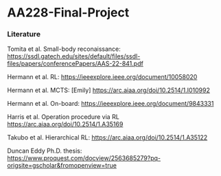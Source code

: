 # AA228-Final-Project

### Literature 
Tomita et al. Small-body reconaissance:
https://ssdl.gatech.edu/sites/default/files/ssdl-files/papers/conferencePapers/AAS-22-841.pdf

Hermann et al. RL:
https://ieeexplore.ieee.org/document/10058020

Hermann et al. MCTS: [Emily]
https://arc.aiaa.org/doi/10.2514/1.I010992

Hermann et al. On-board:
https://ieeexplore.ieee.org/document/9843331

Harris et al. Operation procedure via RL 
https://arc.aiaa.org/doi/10.2514/1.A35169

Takubo et al. Hierarchical RL:
https://arc.aiaa.org/doi/10.2514/1.A35122

Duncan Eddy Ph.D. thesis:
https://www.proquest.com/docview/2563685279?pq-origsite=gscholar&fromopenview=true

